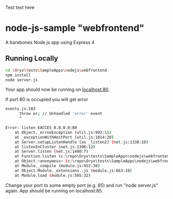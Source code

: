 Test text here

# node-js-sample "webfrontend"

A barebones Node.js app using Express 4

## Running Locally

```sh
cd \Oryx\tests\SampleApps\nodejs\webfrontend
npm install
node server.js
```

Your app should now be running on [localhost:80](http://localhost:80/).

If port 80 is occupied you will get error

```sh
events.js:183
      throw er; // Unhandled 'error' event
      ^

Error: listen EACCES 0.0.0.0:80
    at Object._errnoException (util.js:992:11)
    at _exceptionWithHostPort (util.js:1014:20)
    at Server.setupListenHandle [as _listen2] (net.js:1338:19)
    at listenInCluster (net.js:1396:12)
    at Server.listen (net.js:1480:7)
    at Function.listen (c:\repo\Oryx\tests\SampleApps\nodejs\webfrontend\node_modules\express\lib\application.js:618:24)
    at Object.<anonymous> (c:\repo\Oryx\tests\SampleApps\nodejs\webfrontend\server.js:14:18)
    at Module._compile (module.js:652:30)
    at Object.Module._extensions..js (module.js:663:10)
    at Module.load (module.js:565:32)
```
Change your port to some empty port (e.g. 85) and run "node server.js" again.
App should be running on localhost:85.
